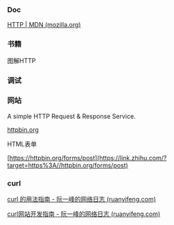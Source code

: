 ### Doc

[HTTP | MDN (mozilla.org)](https://developer.mozilla.org/zh-CN/docs/Web/HTTP)



### 书籍

图解HTTP



### 调试



### 网站

A simple HTTP Request & Response Service.

[httpbin.org](https://httpbin.org/)



HTML表单

[https://httpbin.org/forms/post](https://link.zhihu.com/?target=https%3A//httpbin.org/forms/post)





### curl

[curl 的用法指南 - 阮一峰的网络日志 (ruanyifeng.com)](https://www.ruanyifeng.com/blog/2019/09/curl-reference.html)

[curl网站开发指南 - 阮一峰的网络日志 (ruanyifeng.com)](https://www.ruanyifeng.com/blog/2011/09/curl.html)
